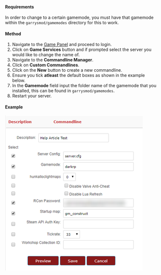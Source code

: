 #### Requirements
In order to change to a certain gamemode, you must have that gamemode within the ``garrysmod/gamemodes`` directory for this to work.

#### Method
1. Navigate to the [Game Panel](https://gamepanel.hexanenetworks.com) and proceed to login.
2. Click on **Game Services** button and if prompted select the server you would like to change the name of.
3. Navigate to the **Commandline Manager**.
4. Click on **Custom Commandlines**.
5. Click on the **New** button to create a new commandline.
6. Ensure you tick **atleast** the default boxes as shown in the example below.
7. In the **Gamemode** field input the folder name of the gamemode that you installed, this can be found in ``garrysmod/gamemodes``.
8. Restart your server.

#### Example
![Commandline Example](https://raw.githubusercontent.com/HexaneNetworks/help-assets/master/assets/png/gamemode-example-commandline.png)